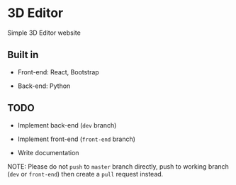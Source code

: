 # 3D Editor

Simple 3D Editor website

## Built in

* Front-end: React, Bootstrap

* Back-end: Python

## TODO

* Implement back-end (`dev` branch)

* Implement front-end (`front-end` branch)

* Write documentation

NOTE: Please do not `push` to `master` branch directly, push to working branch (`dev` or `front-end`) then create a `pull` request instead.


